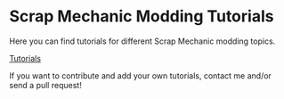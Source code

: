 # Scrap Mechanic Modding Tutorials
Here you can find tutorials for different Scrap Mechanic modding topics.

[Tutorials](index.md)

If you want to contribute and add your own tutorials, contact me and/or send a pull request!